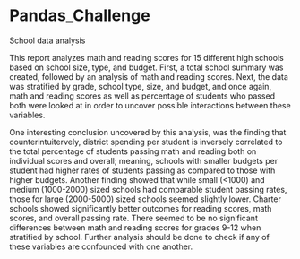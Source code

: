 # Pandas_Challenge
School data analysis 

This report analyzes math and reading scores for 15 different high schools based on school size, type, and budget. First, a total school summary was created, followed by an analysis of math and reading scores. Next, the data was stratified by grade, school type, size, and budget, and once again, math and reading scores as well as percentage of students who passed both were looked at in order to uncover possible interactions between these variables. 

One interesting conclusion uncovered by this analysis, was the finding that counterintuitervely, district spending per student is inversely correlated to the total percentage of students passing math and reading both on individual scores and overall; meaning, schools with smaller budgets per student had higher rates of students passing as compared to those with higher budgets. Another finding showed that while small (<1000) and medium (1000-2000) sized schools had comparable student passing rates, those for large (2000-5000) sized schools seemed slightly lower. Charter schools showed significantly better outcomes for reading scores, math scores, and overall passing rate. There seemed to be no significant differences between math and reading scores for grades 9-12 when stratified by school. Further analysis should be done to check if any of these variables are confounded with one another. 
